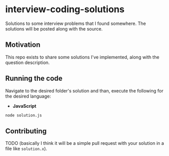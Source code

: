 # interview-coding-solutions

Solutions to some interview problems that I found somewhere. The solutions will be posted along with the source.

## Motivation

This repo exists to share some solutions I've implemented, along with the question description.

## Running the code

Navigate to the desired folder's solution and than, execute the following for the desired language:

-   **JavaScript**

```bash
node solution.js
```

## Contributing

TODO (basically I think it will be a simple pull request with your solution in a file like `solution.x`).
